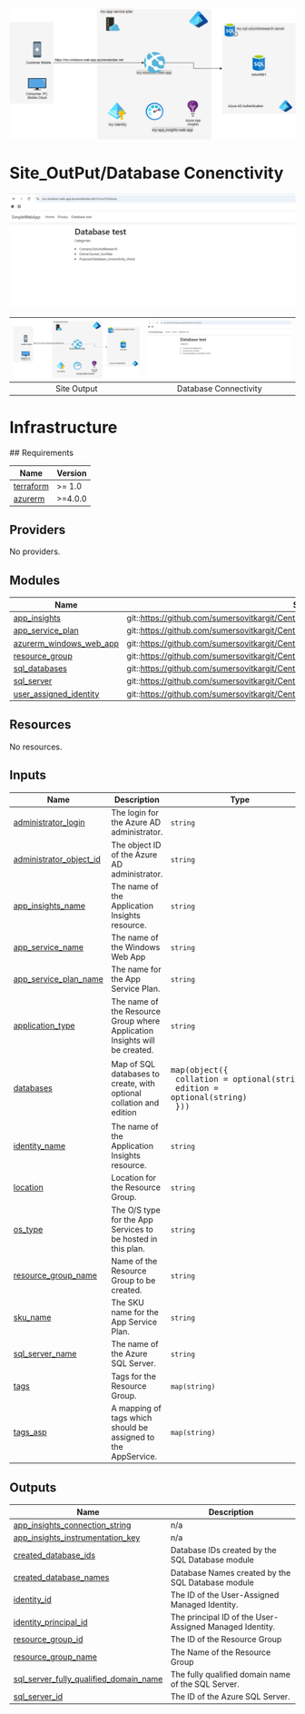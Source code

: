 ![Description of Image](Web_App_Azure.png)

# Site_OutPut/Database Conenctivity
![Description of Image](website.png)

| ![Site Output](Web_App_Azure.png) | ![Database Connectivity](website.png) |
|:-------------------------------------:|:----------------------------------------:|
|             Site Output               |         Database Connectivity             |


# Infrastructure
﻿## Requirements

| Name | Version |
|------|---------|
| <a name="requirement_terraform"></a> [terraform](#requirement\_terraform) | >= 1.0 |
| <a name="requirement_azurerm"></a> [azurerm](#requirement\_azurerm) | >=4.0.0 |

## Providers

No providers.

## Modules

| Name | Source | Version |
|------|--------|---------|
| <a name="module_app_insights"></a> [app\_insights](#module\_app\_insights) | git::https://github.com/sumersovitkargit/Central_Terraform_Modules.git//App_Insight | main |
| <a name="module_app_service_plan"></a> [app\_service\_plan](#module\_app\_service\_plan) | git::https://github.com/sumersovitkargit/Central_Terraform_Modules.git//App_Service_Plan | main |
| <a name="module_azurerm_windows_web_app"></a> [azurerm\_windows\_web\_app](#module\_azurerm\_windows\_web\_app) | git::https://github.com/sumersovitkargit/Central_Terraform_Modules.git//App_Service_Windows | main |
| <a name="module_resource_group"></a> [resource\_group](#module\_resource\_group) | git::https://github.com/sumersovitkargit/Central_Terraform_Modules.git//Resource_group | main |
| <a name="module_sql_databases"></a> [sql\_databases](#module\_sql\_databases) | git::https://github.com/sumersovitkargit/Central_Terraform_Modules.git//sql_db | main |
| <a name="module_sql_server"></a> [sql\_server](#module\_sql\_server) | git::https://github.com/sumersovitkargit/Central_Terraform_Modules.git//Sql_Server | main |
| <a name="module_user_assigned_identity"></a> [user\_assigned\_identity](#module\_user\_assigned\_identity) | git::https://github.com/sumersovitkargit/Central_Terraform_Modules.git//User_managed_Identity | main |

## Resources

No resources.

## Inputs

| Name | Description | Type | Default | Required |
|------|-------------|------|---------|:--------:|
| <a name="input_administrator_login"></a> [administrator\_login](#input\_administrator\_login) | The login for the Azure AD administrator. | `string` | n/a | yes |
| <a name="input_administrator_object_id"></a> [administrator\_object\_id](#input\_administrator\_object\_id) | The object ID of the Azure AD administrator. | `string` | n/a | yes |
| <a name="input_app_insights_name"></a> [app\_insights\_name](#input\_app\_insights\_name) | The name of the Application Insights resource. | `string` | n/a | yes |
| <a name="input_app_service_name"></a> [app\_service\_name](#input\_app\_service\_name) | The name of the Windows Web App | `string` | n/a | yes |
| <a name="input_app_service_plan_name"></a> [app\_service\_plan\_name](#input\_app\_service\_plan\_name) | The name for the App Service Plan. | `string` | n/a | yes |
| <a name="input_application_type"></a> [application\_type](#input\_application\_type) | The name of the Resource Group where Application Insights will be created. | `string` | n/a | yes |
| <a name="input_databases"></a> [databases](#input\_databases) | Map of SQL databases to create, with optional collation and edition | <pre>map(object({<br>    collation = optional(string)<br>    edition   = optional(string)<br>  }))</pre> | `{}` | no |
| <a name="input_identity_name"></a> [identity\_name](#input\_identity\_name) | The name of the Application Insights resource. | `string` | n/a | yes |
| <a name="input_location"></a> [location](#input\_location) | Location for the Resource Group. | `string` | `"East US"` | no |
| <a name="input_os_type"></a> [os\_type](#input\_os\_type) | The O/S type for the App Services to be hosted in this plan. | `string` | n/a | yes |
| <a name="input_resource_group_name"></a> [resource\_group\_name](#input\_resource\_group\_name) | Name of the Resource Group to be created. | `string` | n/a | yes |
| <a name="input_sku_name"></a> [sku\_name](#input\_sku\_name) | The SKU name for the App Service Plan. | `string` | n/a | yes |
| <a name="input_sql_server_name"></a> [sql\_server\_name](#input\_sql\_server\_name) | The name of the Azure SQL Server. | `string` | n/a | yes |
| <a name="input_tags"></a> [tags](#input\_tags) | Tags for the Resource Group. | `map(string)` | `{}` | no |
| <a name="input_tags_asp"></a> [tags\_asp](#input\_tags\_asp) | A mapping of tags which should be assigned to the AppService. | `map(string)` | `{}` | no |

## Outputs

| Name | Description |
|------|-------------|
| <a name="output_app_insights_connection_string"></a> [app\_insights\_connection\_string](#output\_app\_insights\_connection\_string) | n/a |
| <a name="output_app_insights_instrumentation_key"></a> [app\_insights\_instrumentation\_key](#output\_app\_insights\_instrumentation\_key) | n/a |
| <a name="output_created_database_ids"></a> [created\_database\_ids](#output\_created\_database\_ids) | Database IDs created by the SQL Database module |
| <a name="output_created_database_names"></a> [created\_database\_names](#output\_created\_database\_names) | Database Names created by the SQL Database module |
| <a name="output_identity_id"></a> [identity\_id](#output\_identity\_id) | The ID of the User-Assigned Managed Identity. |
| <a name="output_identity_principal_id"></a> [identity\_principal\_id](#output\_identity\_principal\_id) | The principal ID of the User-Assigned Managed Identity. |
| <a name="output_resource_group_id"></a> [resource\_group\_id](#output\_resource\_group\_id) | The ID of the Resource Group |
| <a name="output_resource_group_name"></a> [resource\_group\_name](#output\_resource\_group\_name) | The Name of the Resource Group |
| <a name="output_sql_server_fully_qualified_domain_name"></a> [sql\_server\_fully\_qualified\_domain\_name](#output\_sql\_server\_fully\_qualified\_domain\_name) | The fully qualified domain name of the SQL Server. |
| <a name="output_sql_server_id"></a> [sql\_server\_id](#output\_sql\_server\_id) | The ID of the Azure SQL Server. |
